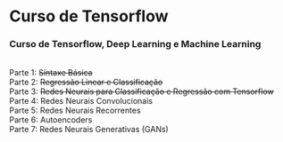# Curso de Tensorflow
<h3>Curso de Tensorflow, Deep Learning e Machine Learning </h3><br> 
Parte 1: <strike>Sintaxe Básica </strike><br>
Parte 2: <strike>Regressão Linear e Classificação </strike><br>
Parte 3: <strike>Redes Neurais para Classificação e Regressão com Tensorflow </strike><br>
Parte 4: Redes Neurais Convolucionais <br>
Parte 5: Redes Neurais Recorrentes <br>
Parte 6: Autoencoders <br>
Parte 7: Redes Neurais Generativas (GANs) <br>
